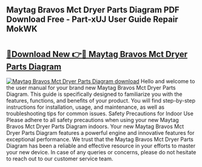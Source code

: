 ## Maytag Bravos Mct Dryer Parts Diagram PDF Download Free - Part-xUJ User Guide Repair MokWK

# <h2><a href="http://dflwwsd.blite.top/?on=Maytag+Bravos+Mct+Dryer+Parts+Diagram">🔗Download New 👉🔴 Maytag Bravos Mct Dryer Parts Diagram</a></h2>

[![Maytag Bravos Mct Dryer Parts Diagram download](https://i.imgur.com/lujVjoI.png)](http://dflwwsd.blite.top/?on=Maytag+Bravos+Mct+Dryer+Parts+Diagram)
Hello and welcome to the user manual for your brand new Maytag Bravos Mct Dryer Parts Diagram. This guide is specifically designed to familiarize you with the features, functions, and benefits of your product. You will find step-by-step instructions for installation, usage, and maintenance, as well as troubleshooting tips for common issues. Safety Precautions for Indoor Use Please adhere to all safety precautions when using your new Maytag Bravos Mct Dryer Parts Diagram indoors. Your new Maytag Bravos Mct Dryer Parts Diagram features a powerful engine and innovative features for exceptional performance. We trust that the Maytag Bravos Mct Dryer Parts Diagram has been a reliable and effective resource in your efforts to master your new device. In case of any queries or concerns, please do not hesitate to reach out to our customer service team.
